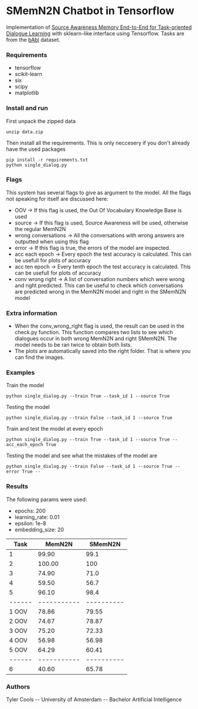 
# SMemN2N Chatbot in Tensorflow

Implementation of [Source Awareness Memory End-to-End for Task-oriented Dialogue Learning]() with sklearn-like interface using Tensorflow. Tasks are from the [bAbl](https://research.facebook.com/research/babi/) dataset. 

### Requirements

* tensorflow
* scikit-learn
* six 
* scipy
* matplotlib


### Install and run
First unpack the zipped data
```
unzip data.zip
```
Then install all the requirements. This is only neccesery if you don't already have the used packages
```
pip install -r requirements.txt
python single_dialog.py
```
### Flags

This system has several flags to give as argument to the model. All the flags not speaking for itself are
discussed here: 

* OOV -> If this flag is used, the Out Of Vocabulary Knowledge Base is used
* source -> If this flag is used, Source Awareness will be used, otherwise the regular MemN2N
* wrong conversations -> All the conversations with wrong answers are outputted when using this flag
* error -> If this flag is true, the errors of the model are inspected. 
* acc each epoch -> Every epoch the test accuracy is calculated. This can be usefull for plots of accuracy
* acc ten epoch -> Every tenth epoch the test accuracy is calculated. This can be usefull for plots of accuracy
* conv wrong right -> A list of conversation numbers which were wrong and right predicted. This can be useful
					to check which conversations are predicted wrong in the MemN2N model and right in the SMemN2N model

### Extra information

* When the conv_wrong_right flag is used, the result can be used in the check.py function. This function compares two lists
to see which dialogues occur in both wrong MemN2N and right SMemN2N. The model needs to be ran twice to obtain both lists.
* The plots are automatically saved into the right folder. That is where you can find the images.

### Examples

Train the model
```
python single_dialog.py --train True --task_id 1 --source True
```

Testing the model
```
python single_dialog.py --train False --task_id 1 --source True 
```

Train and test the model at every epoch
```
python single_dialog.py --train True --task_id 1 --source True --acc_each_epoch True
```

Testing the model and see what the mistakes of the model are
```
python single_dialog.py --train False --task_id 1 --source True --error True --
```
### Results

The following params were used:
* epochs: 200
* learning_rate: 0.01
* epsilon: 1e-8
* embedding_size: 20


Task  |  MemN2N   |  SMemN2N  
------|-----------|----------
1     |  99.90    |  99.1		            				 
2     |  100.00   |  100		            				 
3     |  74.90    |  71.0		            				 
4     |  59.50    |  56.7		            				 
5     |  96.10    |  98.4		            		
------|-----------|----------
1 OOV |  78.86    |  79.55		            				 
2 OOV |  74.67    |  78.87		            				 
3 OOV |  75.20    |  72.33		            				 
4 OOV |  56.98    |  56.98		            				 
5 OOV |  64.29    |  60.41		            				 
------|-----------|----------
6     |  40.60    |  65.78

### Authors

Tyler Cools -- University of Amsterdam -- Bachelor Artificial Intelligence
